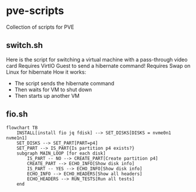 # pve-scripts

Collection of scripts for PVE

## switch.sh

Here is the script for switching a virtual machine with a pass-through video card
Requires VirtIO Guest to send a hibernate command!
Requires Swap on Linux for hibernate
How it works:

- The script sends the hibernate command
- Then waits for VM to shut down
- Then starts up another VM



## fio.sh

```mermaid
flowchart TB
    INSTALL[install fio jq fdisk] --> SET_DISKS[DISKS = nvme0n1 nvme1n1]
    SET_DISKS --> SET_PART[PART=p4]
    SET_PART --> IS_PART{Is partition p4 exists?}
    subgraph MAIN_LOOP [for each disk]
        IS_PART -- NO --> CREATE_PART[Create partition p4]
        CREATE_PART --> ECHO_INFO[Show disk info]
        IS_PART -- YES --> ECHO_INFO[Show disk info]
        ECHO_INFO --> ECHO_HEADERS[Show all headers]
        ECHO_HEADERS --> RUN_TESTS[Run all tests]
    end
```